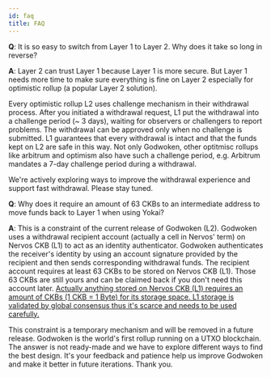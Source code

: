 ```yaml
---
id: faq
title: FAQ
---
```


**Q**: It is so easy to switch from Layer 1 to Layer 2. Why does it take so long in reverse?

**A**: Layer 2 can trust Layer 1 because Layer 1 is more secure. But Layer 1 needs more time to make sure everything is fine on Layer 2 especially for optimistic rollup (a popular Layer 2 solution). 

Every optimistic rollup L2 uses challenge mechanism in their withdrawal process. After you initiated a withdrawal request, L1 put the withdrawal into a challenge period (~ 3 days), waiting for observers or challengers to report problems. The withdrawal can be approved only when no challenge is submitted. L1 guarantees that every withdrawal is intact and that the funds kept on L2 are safe in this way. Not only Godwoken, other optitmisc rollups like arbitrum and optimism also have such a challenge period, e.g. Arbitrum mandates a 7-day challenge period during a withdrawal.

We're actively exploring ways to improve the withdrawal experience and support fast withdrawal. Please stay tuned.

**Q**: Why does it require an amount of 63 CKBs to an intermediate address to move funds back to Layer 1 when using Yokai? 

**A**: This is a constraint of the current release of Godwoken (L2). Godwoken uses a withdrawal recipient account (actually a cell in Nervos' term) on Nervos CKB (L1) to act as an identity authenticator. Godwoken authenticates the receiver's identity by using an account signature provided by the recipient and then sends corresponding withdrawal funds. The recipient account requires at least 63 CKBs to be stored on Nervos CKB (L1). Those 63 CKBs are still yours and can be claimed back if you don't need this account later. [Actually anything stored on Nervos CKB (L1) requires an amount of CKBs (1 CKB = 1 Byte) for its storage space. L1 storage is validated by global consensus thus it's scarce and needs to be used carefully.](https://docs.nervos.org/docs/basics/concepts/economics)

This constraint is a temporary mechanism and will be removed in a future release. Godwoken is the world's first rollup running on a UTXO blockchain. The answer is not ready-made and we have to explore different ways to find the best design. It's your feedback and patience help us improve Godwoken and make it better in future iterations. Thank you.
